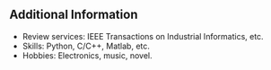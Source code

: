 ## Additional Information


<ul style="margin:0 0 0;">
  <li>Review services: IEEE Transactions on Industrial Informatics, etc. </li> <!-- TIV --> <li>Skills: Python, C/C++, Matlab, etc. </li>
  <!-- <li>Languages: English - CET-6, Mandarin - Native speaker. </li> -->
  <li>Hobbies: Electronics, music, novel. </li>
</ul>

